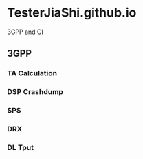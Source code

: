 # TesterJiaShi.github.io
3GPP and CI
## 3GPP
### TA Calculation

### DSP Crashdump

### SPS

### DRX

### DL Tput
